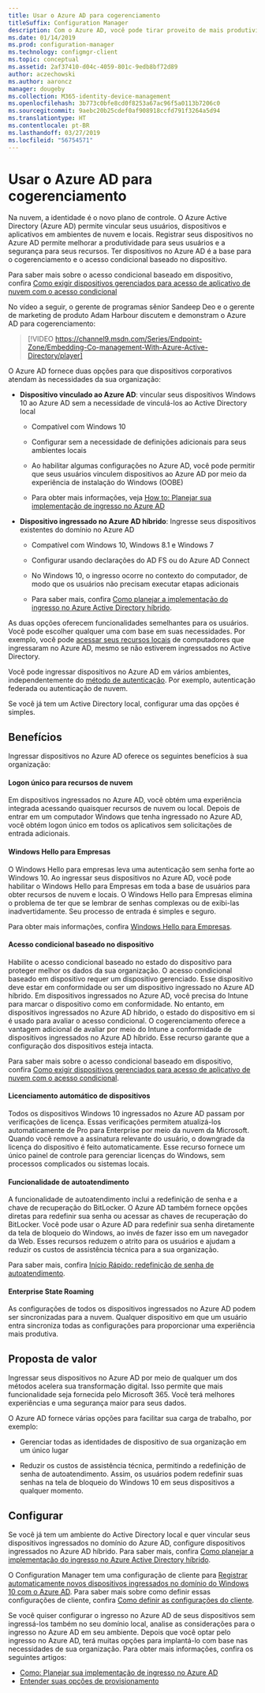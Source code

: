 ```yaml
---
title: Usar o Azure AD para cogerenciamento
titleSuffix: Configuration Manager
description: Com o Azure AD, você pode tirar proveito de mais produtividade para seus usuários e segurança para seus recursos, em ambientes de nuvem e locais
ms.date: 01/14/2019
ms.prod: configuration-manager
ms.technology: configmgr-client
ms.topic: conceptual
ms.assetid: 2af37410-d04c-4059-801c-9edb8bf72d89
author: aczechowski
ms.author: aaroncz
manager: dougeby
ms.collection: M365-identity-device-management
ms.openlocfilehash: 3b773c0bfe8cd0f8253a67ac96f5a0113b7206c0
ms.sourcegitcommit: 9aebc20b25cdef0af908918ccfd791f3264a5d94
ms.translationtype: HT
ms.contentlocale: pt-BR
ms.lasthandoff: 03/27/2019
ms.locfileid: "56754571"
---
```

# <a name="use-azure-ad-for-co-management"></a>Usar o Azure AD para cogerenciamento

Na nuvem, a identidade é o novo plano de controle. O Azure Active Directory (Azure AD) permite vincular seus usuários, dispositivos e aplicativos em ambientes de nuvem e locais. Registrar seus dispositivos no Azure AD permite melhorar a produtividade para seus usuários e a segurança para seus recursos. Ter dispositivos no Azure AD é a base para o cogerenciamento e o acesso condicional baseado no dispositivo. 

Para saber mais sobre o acesso condicional baseado em dispositivo, confira [Como exigir dispositivos gerenciados para acesso de aplicativo de nuvem com o acesso condicional](https://docs.microsoft.com/azure/active-directory/conditional-access/require-managed-devices)

No vídeo a seguir, o gerente de programas sênior Sandeep Deo e o gerente de marketing de produto Adam Harbour discutem e demonstram o Azure AD para cogerenciamento:

> [!VIDEO https://channel9.msdn.com/Series/Endpoint-Zone/Embedding-Co-management-With-Azure-Active-Directory/player]

O Azure AD fornece duas opções para que dispositivos corporativos atendam às necessidades da sua organização:  

- **Dispositivo vinculado ao Azure AD**: vincular seus dispositivos Windows 10 ao Azure AD sem a necessidade de vinculá-los ao Active Directory local  

    - Compatível com Windows 10

    - Configurar sem a necessidade de definições adicionais para seus ambientes locais  

    - Ao habilitar algumas configurações no Azure AD, você pode permitir que seus usuários vinculem dispositivos ao Azure AD por meio da experiência de instalação do Windows (OOBE)  

    - Para obter mais informações, veja [How to: Planejar sua implementação de ingresso no Azure AD](https://docs.microsoft.com/azure/active-directory/devices/azureadjoin-plan)  

- **Dispositivo ingressado no Azure AD híbrido**: Ingresse seus dispositivos existentes do domínio no Azure AD  

    - Compatível com Windows 10, Windows 8.1 e Windows 7

    - Configurar usando declarações do AD FS ou do Azure AD Connect  

    - No Windows 10, o ingresso ocorre no contexto do computador, de modo que os usuários não precisam executar etapas adicionais  

    - Para saber mais, confira [Como planejar a implementação do ingresso no Azure Active Directory híbrido](https://docs.microsoft.com/azure/active-directory/devices/hybrid-azuread-join-plan).  

As duas opções oferecem funcionalidades semelhantes para os usuários. Você pode escolher qualquer uma com base em suas necessidades. Por exemplo, você pode [acessar seus recursos locais](https://docs.microsoft.com/azure/active-directory/devices/azuread-join-sso) de computadores que ingressaram no Azure AD, mesmo se não estiverem ingressados no Active Directory. 

Você pode ingressar dispositivos no Azure AD em vários ambientes, independentemente do [método de autenticação](https://docs.microsoft.com/azure/security/azure-ad-choose-authn). Por exemplo, autenticação federada ou autenticação de nuvem. 

Se você já tem um Active Directory local, configurar uma das opções é simples. 



## <a name="benefits"></a>Benefícios

Ingressar dispositivos no Azure AD oferece os seguintes benefícios à sua organização:

#### <a name="single-sign-on-to-cloud-resources"></a>Logon único para recursos de nuvem
Em dispositivos ingressados no Azure AD, você obtém uma experiência integrada acessando quaisquer recursos de nuvem ou local. Depois de entrar em um computador Windows que tenha ingressado no Azure AD, você obtém logon único em todos os aplicativos sem solicitações de entrada adicionais.  

#### <a name="windows-hello-for-business"></a>Windows Hello para Empresas
O Windows Hello para empresas leva uma autenticação sem senha forte ao Windows 10. Ao ingressar seus dispositivos no Azure AD, você pode habilitar o Windows Hello para Empresas em toda a base de usuários para obter recursos de nuvem e locais. O Windows Hello para Empresas elimina o problema de ter que se lembrar de senhas complexas ou de exibi-las inadvertidamente. Seu processo de entrada é simples e seguro. 

Para obter mais informações, confira [Windows Hello para Empresas](https://docs.microsoft.com/windows/security/identity-protection/hello-for-business/hello-identity-verification).  

#### <a name="device-based-conditional-access"></a>Acesso condicional baseado no dispositivo
Habilite o acesso condicional baseado no estado do dispositivo para proteger melhor os dados da sua organização. O acesso condicional baseado em dispositivo requer um dispositivo gerenciado. Esse dispositivo deve estar em conformidade ou ser um dispositivo ingressado no Azure AD híbrido. Em dispositivos ingressados no Azure AD, você precisa do Intune para marcar o dispositivo como em conformidade. No entanto, em dispositivos ingressados no Azure AD híbrido, o estado do dispositivo em si é usado para avaliar o acesso condicional. O cogerenciamento oferece a vantagem adicional de avaliar por meio do Intune a conformidade de dispositivos ingressados no Azure AD híbrido. Esse recurso garante que a configuração dos dispositivos esteja intacta. 

Para saber mais sobre o acesso condicional baseado em dispositivo, confira [Como exigir dispositivos gerenciados para acesso de aplicativo de nuvem com o acesso condicional](https://docs.microsoft.com/azure/active-directory/conditional-access/require-managed-devices).  

#### <a name="automatic-device-licensing"></a>Licenciamento automático de dispositivos
Todos os dispositivos Windows 10 ingressados no Azure AD passam por verificações de licença. Essas verificações permitem atualizá-los automaticamente de Pro para Enterprise por meio da nuvem da Microsoft. Quando você remove a assinatura relevante do usuário, o downgrade da licença do dispositivo é feito automaticamente. Esse recurso fornece um único painel de controle para gerenciar licenças do Windows, sem processos complicados ou sistemas locais.

#### <a name="self-service-functionality"></a>Funcionalidade de autoatendimento
A funcionalidade de autoatendimento inclui a redefinição de senha e a chave de recuperação do BitLocker. O Azure AD também fornece opções diretas para redefinir sua senha ou acessar as chaves de recuperação do BitLocker. Você pode usar o Azure AD para redefinir sua senha diretamente da tela de bloqueio do Windows, ao invés de fazer isso em um navegador da Web. Esses recursos reduzem o atrito para os usuários e ajudam a reduzir os custos de assistência técnica para a sua organização.  

Para saber mais, confira [Início Rápido: redefinição de senha de autoatendimento](https://docs.microsoft.com/azure/active-directory/authentication/quickstart-sspr).

#### <a name="enterprise-state-roaming"></a>Enterprise State Roaming
As configurações de todos os dispositivos ingressados no Azure AD podem ser sincronizadas para a nuvem. Qualquer dispositivo em que um usuário entra sincroniza todas as configurações para proporcionar uma experiência mais produtiva.  



## <a name="value-proposition"></a>Proposta de valor

Ingressar seus dispositivos no Azure AD por meio de qualquer um dos métodos acelera sua transformação digital. Isso permite que mais funcionalidade seja fornecida pelo Microsoft 365. Você terá melhores experiências e uma segurança maior para seus dados. 

O Azure AD fornece várias opções para facilitar sua carga de trabalho, por exemplo:

- Gerenciar todas as identidades de dispositivo de sua organização em um único lugar  

- Reduzir os custos de assistência técnica, permitindo a redefinição de senha de autoatendimento. Assim, os usuários podem redefinir suas senhas na tela de bloqueio do Windows 10 em seus dispositivos a qualquer momento.  



## <a name="configure"></a>Configurar

Se você já tem um ambiente do Active Directory local e quer vincular seus dispositivos ingressados no domínio do Azure AD, configure dispositivos ingressados no Azure AD híbrido. Para saber mais, confira [Como planejar a implementação do ingresso no Azure Active Directory híbrido](https://docs.microsoft.com/azure/active-directory/devices/hybrid-azuread-join-plan). 

O Configuration Manager tem uma configuração de cliente para [Registrar automaticamente novos dispositivos ingressados no domínio do Windows 10 com o Azure AD](/sccm/core/clients/deploy/about-client-settings#automatically-register-new-windows-10-domain-joined-devices-with-azure-active-directory). Para saber mais sobre como definir essas configurações de cliente, confira [Como definir as configurações do cliente](/sccm/core/clients/deploy/configure-client-settings).

Se você quiser configurar o ingresso no Azure AD de seus dispositivos sem ingressá-los também no seu domínio local, analise as considerações para o ingresso no Azure AD em seu ambiente. Depois que você optar pelo ingresso no Azure AD, terá muitas opções para implantá-lo com base nas necessidades de sua organização. Para obter mais informações, confira os seguintes artigos:
- [Como: Planejar sua implementação de ingresso no Azure AD](https://docs.microsoft.com/azure/active-directory/devices/azureadjoin-plan)  
- [Entender suas opções de provisionamento](https://docs.microsoft.com/azure/active-directory/devices/azureadjoin-plan#understand-your-provisioning-options)  

